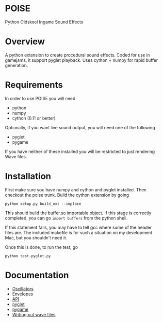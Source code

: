 # POISE #

Python Oldskool Ingame Sound Effects

# Overview #

A python extension to create procedural sound effects. Coded for use in gamejams, it support pyglet playback. Uses cython + numpy for rapid buffer generation.

# Requirements #

In order to use POISE you will need

  * python
  * numpy
  * cython (0.11 or better)

Optionally, if you want live sound output, you will need one of the following

  * pyglet
  * pygame

If you have neither of these installed you will be restricted to just rendering Wave files.

# Installation #

First make sure you have numpy and cython and pyglet installed. Then checkout the poise trunk. Build the cython extension by going

```
python setup.py build_ext --inplace
```

This should build the buffer.so importable object. If this stage is correctly completed, you can go `import buffers` from the python shell.

If this statement fails, you may have to tell gcc where some of the header files are. The included makefile is for such a situation on my development Mac, but you shouldn't need it.

Once this is done, to run the test, go

```
python test-pyglet.py
```

# Documentation #

  * [Oscillators](Oscillators.md)
  * [Envelopes](Envelopes.md)
  * [API](API.md)
  * [pyglet](pyglet.md)
  * [pygame](pygame.md)
  * [Writing out wave files](WaveFiles.md)
